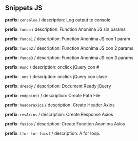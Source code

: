 ## Snippets JS

**prefix:**  `consolee` /
description: Log output to console


**prefix**:  `funca` /
description: Function Anonima JS sin params

**prefix**: `funca1` /
description: Function Anonima JS con 1 param

**prefix**: `funca2` /
description: Function Anonima JS con 2 params

**prefix**: `funca3` /
description: Function Anonima JS con 3 params

**prefix**: `#onc` /
description: onclick jQuery con #

**prefix**: `.onc` /
description: onclick jQuery con clase

**prefix**: `dready` /
description: Document Ready jQuery

**prefix**: `endpointt` /
description: Create Path File

**prefix**: `headeraxios` /
description: Create Header Axios

**prefix**: `resAxios` /
description: Create Response Axios

**prefix**: `faxios` /
description: Create Function Anonima Axios

**prefix**: `[for for-luis]` /
description: A for loop.

